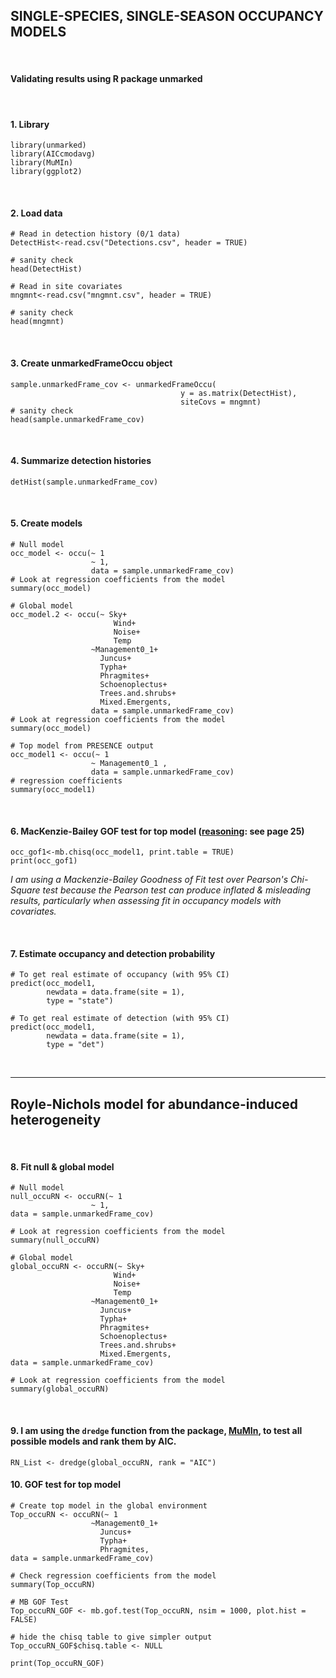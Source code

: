 ## SINGLE-SPECIES, SINGLE-SEASON OCCUPANCY MODELS 
&nbsp;
#### Validating results using R package unmarked
&nbsp;
&nbsp;

#### 1. Library
```{r}
library(unmarked)
library(AICcmodavg)
library(MuMIn)
library(ggplot2)
```
&nbsp;
#### 2. Load data
```{r}
# Read in detection history (0/1 data)
DetectHist<-read.csv("Detections.csv", header = TRUE)

# sanity check
head(DetectHist) 
```
```{r}
# Read in site covariates
mngmnt<-read.csv("mngmnt.csv", header = TRUE)

# sanity check
head(mngmnt) 
```
&nbsp;
#### 3. Create unmarkedFrameOccu object

```{r}
sample.unmarkedFrame_cov <- unmarkedFrameOccu( 
                                      y = as.matrix(DetectHist),
                                      siteCovs = mngmnt) 
# sanity check
head(sample.unmarkedFrame_cov)
```
&nbsp;
#### 4. Summarize detection histories
```{r}
detHist(sample.unmarkedFrame_cov)
```
&nbsp;
#### 5. Create models
```{r}
# Null model
occ_model <- occu(~ 1
                  ~ 1, 
                  data = sample.unmarkedFrame_cov)
# Look at regression coefficients from the model
summary(occ_model)

```
```{r}
# Global model
occ_model.2 <- occu(~ Sky+
                       Wind+
                       Noise+
                       Temp
                  ~Management0_1+
                    Juncus+
                    Typha+
                    Phragmites+
                    Schoenoplectus+
                    Trees.and.shrubs+
                    Mixed.Emergents, 
                  data = sample.unmarkedFrame_cov)
# Look at regression coefficients from the model
summary(occ_model)

```
```{r}
# Top model from PRESENCE output
occ_model1 <- occu(~ 1
                  ~ Management0_1 ,
                  data = sample.unmarkedFrame_cov)
# regression coefficients
summary(occ_model1)
```
&nbsp;
#### 6. MacKenzie-Bailey GOF test for top model ([reasoning](https://www.uvm.edu/~tdonovan/Occupancy%20Exercises/Exercise3/Exercise%203.%20%20Single-Species,%20Single-Season%20Occupancy%20Models.pdf): see page 25)
```{r}
occ_gof1<-mb.chisq(occ_model1, print.table = TRUE)
print(occ_gof1)
```
*I am using a Mackenzie-Bailey Goodness of Fit test over Pearson's Chi-Square test because the Pearson test can produce inflated & misleading results, particularly when assessing fit in occupancy models with covariates.*

&nbsp;
#### 7. Estimate occupancy and detection probability

```{r}
# To get real estimate of occupancy (with 95% CI)
predict(occ_model1, 
        newdata = data.frame(site = 1),
        type = "state")

```
```{r}
# To get real estimate of detection (with 95% CI)
predict(occ_model1, 
        newdata = data.frame(site = 1),
        type = "det")
```
&nbsp;

---
## Royle-Nichols model for abundance-induced heterogeneity
&nbsp;

#### 8. Fit null & global model


```{r}
# Null model
null_occuRN <- occuRN(~ 1
                  ~ 1,
data = sample.unmarkedFrame_cov)

# Look at regression coefficients from the model
summary(null_occuRN)

```
```{r}
# Global model
global_occuRN <- occuRN(~ Sky+
                       Wind+
                       Noise+
                       Temp
                  ~Management0_1+
                    Juncus+
                    Typha+
                    Phragmites+
                    Schoenoplectus+
                    Trees.and.shrubs+
                    Mixed.Emergents,
data = sample.unmarkedFrame_cov)

# Look at regression coefficients from the model
summary(global_occuRN)

```
&nbsp;

#### 9. I am using the `dredge` function from the package, [MuMIn](https://cran.r-project.org/web/packages/MuMIn/index.html), to test all possible models and rank them by AIC.

```{r}
RN_List <- dredge(global_occuRN, rank = "AIC")
```


#### 10. GOF test for top model


```{r}
# Create top model in the global environment
Top_occuRN <- occuRN(~ 1
                  ~Management0_1+
                    Juncus+
                    Typha+
                    Phragmites,
data = sample.unmarkedFrame_cov)

# Check regression coefficients from the model
summary(Top_occuRN)

```

```{r}
# MB GOF Test
Top_occuRN_GOF <- mb.gof.test(Top_occuRN, nsim = 1000, plot.hist = FALSE)

# hide the chisq table to give simpler output
Top_occuRN_GOF$chisq.table <- NULL

print(Top_occuRN_GOF)
```
